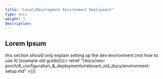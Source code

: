 ```yaml
---
title: "Local/Development Environment Deployment"
type: docs
weight: 3
description: 
---
```


## Lorem Ipsum

this section should only explain setting up the dev environment (not how to use it) [example old guide]({{< relref "/docs/neo-porch/6_configuration_&_deployments/relevant_old_docs/environment-setup.md" >}})
